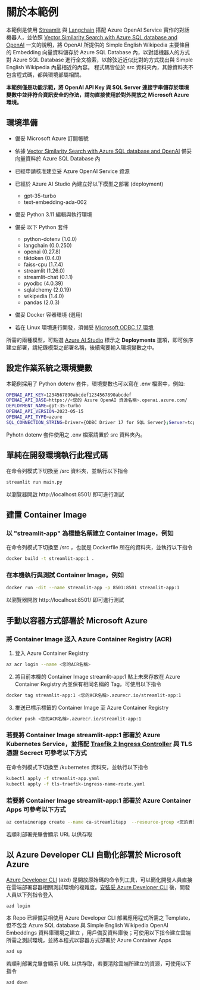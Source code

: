 # 關於本範例
本範例是使用 [Streamlit](https://streamlit.io/) 與 [Langchain](https://python.langchain.com/docs/get_started/introduction.html) 搭配 Azure OpenAI Service 實作的對話機器人，並依照 [Vector Similarity Search with Azure SQL database and OpenAI](https://devblogs.microsoft.com/azure-sql/vector-similarity-search-with-azure-sql-database-and-openai/) 一文的說明，將 OpenAI 所提供的 Simple English Wikipedia 主要條目的 Embedding 向量資料儲存於 Azure SQL Database 內，以對話機器人的方式對 Azure SQL Database 進行全文檢索，以餘弦近近似比對的方式找出與 Simple English Wikipedia 內最相近的內容。 程式碼皆位於 src 資料夾內，其餘資料夾不包含程式碼，都與環境部屬相關。

**本範例僅是功能示範，將 OpenAI API Key 與 SQL Server 連接字串儲存於環境變數中並非符合資訊安全的作法，請勿直接使用於對外開放之 Microsoft Azure 環境。**

## 環境準備

- 備妥 Microsoft Azure 訂閱帳號
- 依據 [Vector Similarity Search with Azure SQL database and OpenAI](https://devblogs.microsoft.com/azure-sql/vector-similarity-search-with-azure-sql-database-and-openai/) 備妥向量資料於 Azure SQL Database 內
- 已經申請核准建立妥 Azure OpenAI Service 資源
- 已經於 Azure AI Studio 內建立好以下模型之部署 (deployment)
    + gpt-35-turbo
    + text-embedding-ada-002        
- 備妥 Python 3.11 編輯與執行環境
- 備妥 以下 Python 套件
    + python-dotenv (1.0.0)
    + langchain (0.0.250)
    + openai (0.27.8)
    + tiktoken (0.4.0)
    + faiss-cpu (1.7.4)
    + streamlit (1.26.0)
    + streamlit-chat (0.1.1)
    + pyodbc (4.0.39)
    + sqlalchemy (2.0.19)
    + wikipedia (1.4.0)
    + pandas (2.0.3)

- 備妥 Docker 容器環境 (選用)
- 若在 Linux 環境進行開發，須備妥 [Microsoft ODBC 17 環境](https://learn.microsoft.com/zh-tw/sql/connect/odbc/linux-mac/installing-the-microsoft-odbc-driver-for-sql-server?view=sql-server-ver16&tabs=alpine18-install%2Calpine17-install%2Cdebian8-install%2Credhat7-13-install%2Crhel7-offline#17)

所需的兩種模型，可點選 [Azure AI Studio](https://oai.azure.com/portal) 標示之 **Deployments** 選項，即可依序建立部署，請紀錄模型之部署名稱，後續需要輸入環境變數之中。

## 設定作業系統之環境變數
本範例採用了 Python dotenv 套件，環境變數也可以寫在 .env 檔案中，例如:

```bash
OPENAI_API_KEY=1234567890abcdef1234567890abcdef
OPENAI_API_BASE=https://<您的 Azure OpenAI 資源名稱>.openai.azure.com/
DEPLOYMENT_NAME=gpt-35-turbo
OPENAI_API_VERSION=2023-05-15
OPENAI_API_TYPE=azure
SQL_CONNECTION_STRING=Driver={ODBC Driver 17 for SQL Server};Server=tcp:<資料庫伺服器名稱>.database.windows.net,1433;Database=openai;Uid=<登入帳號>;Pwd=<登入密碼>;Encrypt=yes;TrustServerCertificate=no;Connection Timeout=120;
```
Pyhotn dotenv 套件使用之 .env 檔案請置於 src 資料夾內。

## 單純在開發環境執行此程式碼

在命令列模式下切換至 /src 資料夾，並執行以下指令

```bash
streamlit run main.py
```
以瀏覽器開啟 http://localhost:8501/ 即可進行測試

## 建置 Container Image

### 以 "streamlit-app" 為標籤名稱建立 Container Image，例如

在命令列模式下切換至 /src ，也就是 Dockerfile 所在的資料夾，並執行以下指令
```bash
docker build -t streamlit-app:1 .
```

### 在本機執行與測試 Container Image，例如
```bash
docker run -dit --name streamlit-app -p 8501:8501 streamlit-app:1
```
以瀏覽器開啟 http://localhost:8501/ 即可進行測試


## 手動以容器方式部署於 Microsoft Azure

### 將 Container Image 送入 Azure Container Registry (ACR)
1. 登入 Azure Container Registry
```bash
az acr login --name <您的ACR名稱> 
```

2. 將目前本機的 Container Image streamlit-app:1 貼上未來存放在 Azure Container Registry 內並保有相同名稱的 Tag，可使用以下指令
```bash
docker tag streamlit-app:1 <您的ACR名稱>.azurecr.io/streamlit-app:1
```

3. 推送已標示標籤的 Container Image 至 Azure Container Registry
```bash
docker push <您的ACR名稱>.azurecr.io/streamlit-app:1
```
### 若要將 Container Image streamlit-app:1 部署於 Azure Kubernetes Service，並搭配 [Traefik 2 Ingress Controller](https://doc.traefik.io/traefik/) 與 TLS 憑證 Secrect 可參考以下方式

在命令列模式下切換至 /kubernetes 資料夾，並執行以下指令

```bash
kubectl apply -f streamlit-app.yaml
kubectl apply -f tls-traefik-ingress-name-route.yaml
```
### 若要將 Container Image streamlit-app:1 部署於 Azure Container Apps 可參考以下方式
```bash
az containerapp create --name ca-streamlitapp  --resource-group <您的資源群組> --environment <您的 Azure Container Apps 環境名稱> --image <您的ACR名稱>.azurecr.io/streamlit-app:1 --target-port 8501 --ingress external --registry-server <您的ACR名稱>.azurecr.io --query properties.configuration.ingress.fqdn
```
若順利部署完畢會顯示 URL 以供存取

## 以 Azure Developer CLI 自動化部署於 Microsoft Azure

[Azure Developer CLI](https://learn.microsoft.com/zh-tw/azure/developer/azure-developer-cli/overview) (azd) 是開放原始碼的命令列工具，可以簡化開發人員直接在雲端部署容器相關測試環境的複雜度。[安裝妥 Azure Developer CLI](https://learn.microsoft.com/zh-tw/azure/developer/azure-developer-cli/install-azd?tabs=winget-windows%2Cbrew-mac%2Cscript-linux&pivots=os-windows) 後，開發人員以下列指令登入

```bash
azd login
```

本 Repo 已經備妥相使用 Azure Developer CLI 部署應用程式所需之 Template，但不包含 Azure SQL database 與 Simple English Wikipedia OpenAI Embeddings 資料庫環境之建立 ，用戶備妥資料庫後；可使用以下指令建立雲端所需之測試環境，並將本程式以容器方式部署於 Azure Container Apps

```bash
azd up
```

若順利部署完畢會顯示 URL 以供存取，若要清除雲端所建立的資源，可使用以下指令

```bash
azd down
```


